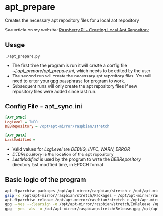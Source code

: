 # apt_prepare
Creates the necessary apt repository files for a local apt repository

See article on my website: [Raspberry Pi - Creating Local Apt Repository](https://mcnoviceelectronics.wordpress.com/2018/03/22/raspberry-pi-creating-local-apt-repository/)

## Usage
```bash
./apt_prepare.py
```

* The first time the program is run it will create a config file *~/.apt_prepare/apt_prepare.ini*, which needs to be edited by the user
* The second run will create the necessary apt repository files.  You will need to enter your gpg passphrase for program to work.
* Subsequent runs will only create the apt repository files if new repository files were added since last run.

## Config File - apt_sync.ini
```ini
[APT_SYNC]
LogLevel = INFO
DEBRepository = /opt/apt-mirror/raspbian/stretch

[APT_DATA]
LastModified = 
```
* Valid values for *LogLevel* are *DEBUG, INFO, WARN, ERROR*
* *DEBRepository* is the location of the apt repository
* *LastModified* is used by the program to write the *DEBRepository* directory last modified time, in EPOCH format

## Basic logic of the program
```bash
apt-ftparchive packages /opt/apt-mirror/raspbian/stretch > /opt/apt-mirror/raspbian/stretch/Packages
gzip -c /opt/apt-mirror/raspbian/stretch/Packages > /opt/apt-mirror/raspbian/stretch/Packages.gz
apt-ftparchive release /opt/apt-mirror/raspbian/stretch > /opt/apt-mirror/raspbian/stretch/Release
gpg --yes --clearsign -o /opt/apt-mirror/raspbian/stretch/InRelease /opt/apt-mirror/raspbian/stretch/Release
gpg --yes -abs -o /opt/apt-mirror/raspbian/stretch/Release.gpg /opt/apt-mirror/raspbian/stretch/Release
```
